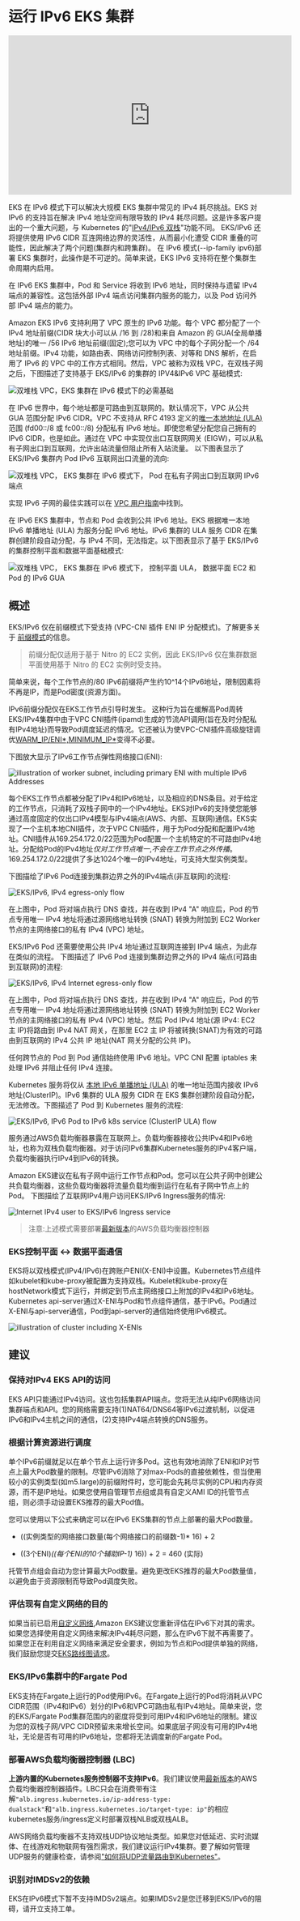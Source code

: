 # 运行 IPv6 EKS 集群

<iframe width="560" height="315" src="https://www.youtube.com/embed/zdXpTT0bZXo" title="YouTube video player" frameborder="0" allow="accelerometer; autoplay; clipboard-write; encrypted-media; gyroscope; picture-in-picture; web-share" allowfullscreen></iframe>

EKS 在 IPv6 模式下可以解决大规模 EKS 集群中常见的 IPv4 耗尽挑战。EKS 对 IPv6 的支持旨在解决 IPv4 地址空间有限导致的 IPv4 耗尽问题。这是许多客户提出的一个重大问题，与 Kubernetes 的"[IPv4/IPv6 双栈](https://kubernetes.io/docs/concepts/services-networking/dual-stack/)"功能不同。
EKS/IPv6 还将提供使用 IPv6 CIDR 互连网络边界的灵活性，从而最小化遭受 CIDR 重叠的可能性，因此解决了两个问题(集群内和跨集群)。
在 IPv6 模式(--ip-family ipv6)部署 EKS 集群时，此操作是不可逆的。简单来说，EKS IPv6 支持将在整个集群生命周期内启用。

在 IPv6 EKS 集群中，Pod 和 Service 将收到 IPv6 地址，同时保持与遗留 IPv4 端点的兼容性。这包括外部 IPv4 端点访问集群内服务的能力，以及 Pod 访问外部 IPv4 端点的能力。

Amazon EKS IPv6 支持利用了 VPC 原生的 IPv6 功能。每个 VPC 都分配了一个 IPv4 地址前缀(CIDR 块大小可以从 /16 到 /28)和来自 Amazon 的 GUA(全局单播地址)的唯一 /56 IPv6 地址前缀(固定);您可以为 VPC 中的每个子网分配一个 /64 地址前缀。IPv4 功能，如路由表、网络访问控制列表、对等和 DNS 解析，在启用了 IPv6 的 VPC 中的工作方式相同。然后，VPC 被称为双栈 VPC，在双栈子网之后，下图描述了支持基于 EKS/IPv6 的集群的 IPV4&IPv6 VPC 基础模式:

![双堆栈 VPC，EKS 集群在 IPv6 模式下的必需基础](./eks-ipv6-foundation.png)

在 IPv6 世界中，每个地址都是可路由到互联网的。默认情况下，VPC 从公共 GUA 范围分配 IPv6 CIDR。VPC 不支持从 RFC 4193 定义的[唯一本地地址 (ULA)](https://en.wikipedia.org/wiki/Unique_local_address) 范围 (fd00::/8 或 fc00::/8) 分配私有 IPv6 地址。即使您希望分配您自己拥有的 IPv6 CIDR，也是如此。通过在 VPC 中实现仅出口互联网网关 (EIGW)，可以从私有子网出口到互联网，允许出站流量但阻止所有入站流量。
以下图表显示了 EKS/IPv6 集群内 Pod IPv6 互联网出口流量的流向:

![双堆栈 VPC， EKS 集群在 IPv6 模式下， Pod 在私有子网出口到互联网 IPv6 端点](./eks-egress-ipv6.png)

实现 IPv6 子网的最佳实践可以在 [VPC 用户指南](https://docs.aws.amazon.com/whitepapers/latest/ipv6-on-aws/IPv6-on-AWS.html)中找到。

在 IPv6 EKS 集群中，节点和 Pod 会收到公共 IPv6 地址。EKS 根据唯一本地 IPv6 单播地址 (ULA) 为服务分配 IPv6 地址。IPv6 集群的 ULA 服务 CIDR 在集群创建阶段自动分配，与 IPv4 不同，无法指定。以下图表显示了基于 EKS/IPv6 的集群控制平面和数据平面基础模式:

![双堆栈 VPC， EKS 集群在 IPv6 模式下， 控制平面 ULA， 数据平面 EC2 和 Pod 的 IPv6 GUA](./eks-cluster-ipv6-foundation.png)

## 概述

EKS/IPv6 仅在前缀模式下受支持 (VPC-CNI 插件 ENI IP 分配模式)。了解更多关于 [前缀模式](https://aws.github.io/aws-eks-best-practices/networking/prefix-mode/index_linux/)的信息。
> 前缀分配仅适用于基于 Nitro 的 EC2 实例，因此 EKS/IPv6 仅在集群数据平面使用基于 Nitro 的 EC2 实例时受支持。

简单来说，每个工作节点的/80 IPv6前缀将产生约10^14个IPv6地址，限制因素将不再是IP，而是Pod密度(资源方面)。

IPv6前缀分配仅在EKS工作节点引导时发生。
这种行为旨在缓解高Pod周转EKS/IPv4集群中由于VPC CNI插件(ipamd)生成的节流API调用(旨在及时分配私有IPv4地址)而导致Pod调度延迟的情况。它还被认为使VPC-CNI插件高级旋钮调优[WARM_IP/ENI*,MINIMUM_IP*](https://github.com/aws/amazon-vpc-cni-k8s#warm_ip_target)变得不必要。

下图放大显示了IPv6工作节点弹性网络接口(ENI):

![illustration of worker subnet, including primary ENI with multiple IPv6 Addresses](./image-2.png)

每个EKS工作节点都被分配了IPv4和IPv6地址，以及相应的DNS条目。对于给定的工作节点，只消耗了双栈子网中的一个IPv4地址。EKS对IPv6的支持使您能够通过高度固定的仅出口IPv4模型与IPv4端点(AWS、内部、互联网)通信。EKS实现了一个主机本地CNI插件，次于VPC CNI插件，用于为Pod分配和配置IPv4地址。CNI插件从169.254.172.0/22范围为Pod配置一个主机特定的不可路由IPv4地址。分配给Pod的IPv4地址*仅对工作节点唯一*,*不会在工作节点之外传播*。169.254.172.0/22提供了多达1024个唯一的IPv4地址，可支持大型实例类型。

下图描绘了IPv6 Pod连接到集群边界之外的IPv4端点(非互联网)的流程:

![EKS/IPv6, IPv4 egress-only flow](./eks-ipv4-snat-cni.png)

在上图中，Pod 将对端点执行 DNS 查找，并在收到 IPv4 "A" 响应后，Pod 的节点专用唯一 IPv4 地址将通过源网络地址转换 (SNAT) 转换为附加到 EC2 Worker 节点的主网络接口的私有 IPv4 (VPC) 地址。

EKS/IPv6 Pod 还需要使用公共 IPv4 地址通过互联网连接到 IPv4 端点，为此存在类似的流程。
下图描述了 IPv6 Pod 连接到集群边界之外的 IPv4 端点(可路由到互联网)的流程:

![EKS/IPv6, IPv4 Internet egress-only flow](./eks-ipv4-snat-cni-internet.png)

在上图中，Pod 将对端点执行 DNS 查找，并在收到 IPv4 "A" 响应后，Pod 的节点专用唯一 IPv4 地址将通过源网络地址转换 (SNAT) 转换为附加到 EC2 Worker 节点的主网络接口的私有 IPv4 (VPC) 地址。然后 Pod IPv4 地址(源 IPv4: EC2 主 IP)将路由到 IPv4 NAT 网关，在那里 EC2 主 IP 将被转换(SNAT)为有效的可路由到互联网的 IPv4 公共 IP 地址(NAT 网关分配的公共 IP)。

任何跨节点的 Pod 到 Pod 通信始终使用 IPv6 地址。VPC CNI 配置 iptables 来处理 IPv6 并阻止任何 IPv4 连接。

Kubernetes 服务将仅从 [本地 IPv6 单播地址 (ULA)](https://datatracker.ietf.org/doc/html/rfc4193) 的唯一地址范围内接收 IPv6 地址(ClusterIP)。IPv6 集群的 ULA 服务 CIDR 在 EKS 集群创建阶段自动分配，无法修改。下图描述了 Pod 到 Kubernetes 服务的流程:

![EKS/IPv6, IPv6 Pod to IPv6 k8s service (ClusterIP ULA) flow](./Pod-to-service-ipv6.png)

服务通过AWS负载均衡器暴露在互联网上。负载均衡器接收公共IPv4和IPv6地址，也称为双栈负载均衡器。对于访问IPv6集群Kubernetes服务的IPv4客户端，负载均衡器执行IPv4到IPv6的转换。

Amazon EKS建议在私有子网中运行工作节点和Pod。您可以在公共子网中创建公共负载均衡器，这些负载均衡器将流量负载均衡到运行在私有子网中节点上的Pod。
下图描绘了互联网IPv4用户访问EKS/IPv6 Ingress服务的情况:

![Internet IPv4 user to EKS/IPv6 Ingress service](./ipv4-internet-to-eks-ipv6.png)

> 注意:上述模式需要部署[最新版本](https://kubernetes-sigs.github.io/aws-load-balancer-controller)的AWS负载均衡器控制器

### EKS控制平面 <-> 数据平面通信

EKS将以双栈模式(IPv4/IPv6)在跨账户ENI(X-ENI)中设置。Kubernetes节点组件如kubelet和kube-proxy被配置为支持双栈。Kubelet和kube-proxy在hostNetwork模式下运行，并绑定到节点主网络接口上附加的IPv4和IPv6地址。Kubernetes api-server通过X-ENI与Pod和节点组件通信，基于IPv6。Pod通过X-ENI与api-server通信，Pod到api-server的通信始终使用IPv6模式。

![illustration of cluster including X-ENIs](./image-5.png)

## 建议

### 保持对IPv4 EKS API的访问

EKS API只能通过IPv4访问。这也包括集群API端点。您将无法从纯IPv6网络访问集群端点和API。您的网络需要支持(1)NAT64/DNS64等IPv6过渡机制，以促进IPv6和IPv4主机之间的通信，(2)支持IPv4端点转换的DNS服务。

### 根据计算资源进行调度

单个IPv6前缀就足以在单个节点上运行许多Pod。这也有效地消除了ENI和IP对节点上最大Pod数量的限制。尽管IPv6消除了对max-Pods的直接依赖性，但当使用较小的实例类型(如m5.large)的前缀附件时，您可能会先耗尽实例的CPU和内存资源，而不是IP地址。如果您使用自管理节点组或具有自定义AMI ID的托管节点组，则必须手动设置EKS推荐的最大Pod值。

您可以使用以下公式来确定可以在IPv6 EKS集群的节点上部署的最大Pod数量。

* ((实例类型的网络接口数量(每个网络接口的前缀数-1)* 16) + 2

* ((3个ENI)*((每个ENI的10个辅助IP-1)* 16)) + 2 = 460 (实际)

托管节点组会自动为您计算最大Pod数量。避免更改EKS推荐的最大Pod数量值，以避免由于资源限制而导致Pod调度失败。

### 评估现有自定义网络的目的

如果当前已启用[自定义网络](https://aws.github.io/aws-eks-best-practices/networking/custom-networking/),Amazon EKS建议您重新评估在IPv6下对其的需求。如果您选择使用自定义网络来解决IPv4耗尽问题，那么在IPv6下就不再需要了。如果您正在利用自定义网络来满足安全要求，例如为节点和Pod提供单独的网络，我们鼓励您提交[EKS路线图请求](https://github.com/aws/containers-roadmap/issues)。

### EKS/IPv6集群中的Fargate Pod

EKS支持在Fargate上运行的Pod使用IPv6。在Fargate上运行的Pod将消耗从VPC CIDR范围（IPv4和IPv6）划分的IPv6和VPC可路由私有IPv4地址。简单来说，您的EKS/Fargate Pod集群范围内的密度将受到可用IPv4和IPv6地址的限制。建议为您的双栈子网/VPC CIDR预留未来增长空间。如果底层子网没有可用的IPv4地址，无论是否有可用的IPv6地址，您都将无法调度新的Fargate Pod。

### 部署AWS负载均衡器控制器 (LBC)

**上游内置的Kubernetes服务控制器不支持IPv6**。我们建议使用[最新版本](https://kubernetes-sigs.github.io/aws-load-balancer-controller)的AWS负载均衡器控制器插件。LBC只会在消费带有注解`"alb.ingress.kubernetes.io/ip-address-type: dualstack"`和`"alb.ingress.kubernetes.io/target-type: ip"`的相应kubernetes服务/ingress定义时部署双栈NLB或双栈ALB。

AWS网络负载均衡器不支持双栈UDP协议地址类型。如果您对低延迟、实时流媒体、在线游戏和物联网有强烈需求，我们建议运行IPv4集群。要了解如何管理UDP服务的健康检查，请参阅["如何将UDP流量路由到Kubernetes"](https://aws.amazon.com/blogs/containers/how-to-route-udp-traffic-into-kubernetes/)。

### 识别对IMDSv2的依赖

EKS在IPv6模式下暂不支持IMDSv2端点。如果IMDSv2是您迁移到EKS/IPv6的阻碍，请开立支持工单。